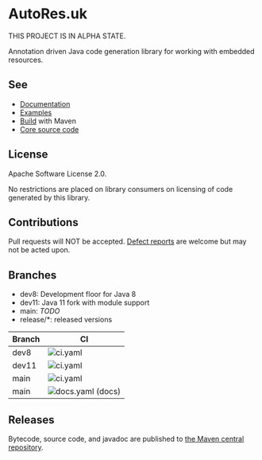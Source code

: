 # AutoRes.uk

THIS PROJECT IS IN ALPHA STATE.

Annotation driven Java code generation library for working with embedded resources.

## See

 - [Documentation](https://autores.uk)
 - [Examples](code/examples/README.md)
 - [Build](code/README.md) with Maven
 - [Core source code](code/annotations/README.md)

## License

Apache Software License 2.0.

No restrictions are placed on library consumers on licensing of code generated by this library.

## Contributions

Pull requests will NOT be accepted.
[Defect reports](https://github.com/autores-uk/autores/issues) are welcome but may not be acted upon.

## Branches

 - dev8: Development floor for Java 8
 - dev11: Java 11 fork with module support
 - main: *TODO*
 - release/*: released versions

| Branch | CI                                                                                                       |
| ------ | -------------------------------------------------------------------------------------------------------- |
| dev8   | ![ci.yaml](https://github.com/autores-uk/autores/actions/workflows/ci.yaml/badge.svg?branch=dev8)        |
| dev11  | ![ci.yaml](https://github.com/autores-uk/autores/actions/workflows/ci.yaml/badge.svg?branch=dev11)       |
| main   | ![ci.yaml](https://github.com/autores-uk/autores/actions/workflows/ci.yaml/badge.svg?branch=main)        |
| main   | ![docs.yaml](https://github.com/autores-uk/autores/actions/workflows/docs.yaml/badge.svg?branch=main) (docs) |

## Releases

Bytecode, source code, and javadoc are published to 
[the Maven central repository](https://s01.oss.sonatype.org/content/repositories/releases/uk/autores/annotations/).
